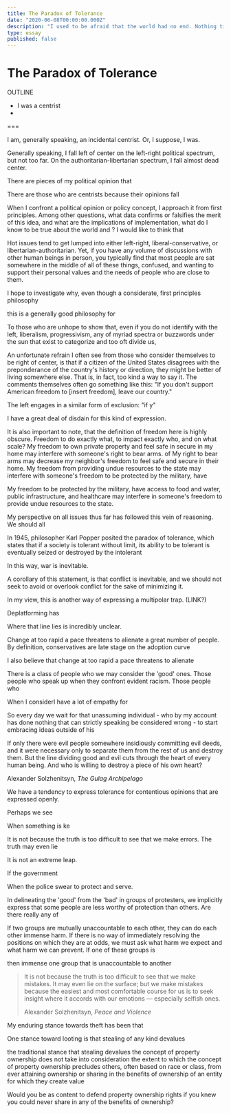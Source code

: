 ```yaml
---
title: The Paradox of Tolerance
date: "2020-06-08T00:00:00.000Z"
description: "I used to be afraid that the world had no end. Nothing tidy to wrap everything up. No closure."
type: essay
published: false
---
```


# The Paradox of Tolerance



OUTLINE

- I was a centrist
- 



===

I am, generally speaking, an incidental centrist. Or, I suppose, I was.



Generally speaking, I fall left of center on the left-right political spectrum, but not too far. On the authoritarian-libertarian spectrum, I fall almost dead center.

There are pieces of my political opinion that 

There are those who are centrists because their opinions fall





When I confront a political opinion or policy concept, I approach it from first principles. Among other questions,  what data confirms or falsifies the merit of this idea, and what are the implications of implementation, what do I know to be true about the world and ? I would like to think that





Hot issues tend to get lumped into either left-right, liberal-conservative, or libertarian-authoritarian. Yet, if you have any volume of discussions with other human beings in person, you typically find that most people are sat somewhere in the middle of all of these things, confused, and wanting to support their personal values and the needs of people who are close to them.



I hope to investigate why, even though a considerate, first principles philosophy 

 this is a generally good philosophy for 

To those who are unhope to show that, even if you do not identify with the left, liberalism, progressivism, any of myriad spectra or buzzwords under the sun that exist to categorize and too oft divide us, 







An unfortunate refrain I often see from those who consider themselves to be right of center, is that if a citizen of the United States disagrees with the preponderance of the country's history or direction, they  might be better of living somewhere else. That is, in fact, too kind a way to say it. The comments themselves often go something like this: "If you don't support American freedom to [insert freedom], leave our country."

The left engages in a similar form of exclusion: "if y"

I have a great deal of disdain for this kind of expression.



It is also important to note, that the definition of freedom here is highly obscure. Freedom to do exactly what, to impact exactly who, and on what scale? My freedom to own private property and feel safe in secure in my home may interfere with someone's right to bear arms. of My right to bear arms may decrease my neighbor's freedom to feel safe and secure in their home. My freedom from providing undue resources to the state may interfere with someone's freedom to be protected by the military, have

My freedom to be protected by the military, have access to food and water, public infrastructure, and healthcare may interfere in someone's freedom to provide undue resources to the state.



My perspective on all issues thus far has followed this vein of reasoning. We should all





In 1945, philosopher Karl Popper posited the paradox of tolerance, which states that if a society is tolerant without limit, its ability to be tolerant is eventually seized or destroyed by the intolerant

In this way, war is inevitable.

A corollary of this statement, is that conflict is inevitable, and we should not seek to avoid or overlook conflict for the sake of minimizing it.



In my view, this is another way of expressing a multipolar trap. (LINK?)





Deplatforming has 



Where that line lies is incredibly unclear.





Change at too rapid a pace threatens to alienate a great number of people. By definition, conservatives are late stage on the adoption curve

I also believe that change at too rapid a pace threatens to alienate 

There is a class of people who we may consider the 'good' ones. Those people who speak up when they confront evident racism. Those people who 

When I considerI have a lot of empathy for 

So every day we wait for that unassuming individual - who by my account has done nothing that can strictly speaking be considered wrong - to start embracing ideas outside of his 







If only there were evil people somewhere insidiously committing evil deeds, and it were necessary only to separate them from the rest of us and destroy them. But the line dividing good and evil cuts through the heart of every human being. And who is willing to destroy a piece of his own heart?

Alexander Solzhenitsyn, _The Gulag Archipelago_



We have a tendency to express tolerance for contentious opinions that are expressed openly.

Perhaps we see 



When something is ke







It is not because the truth is too difficult to see that we make errors. The truth may even lie 



It is not an extreme leap.

If the government 





When the police swear to protect and serve.





In delineating the 'good' from the 'bad' in groups of protesters, we implicitly express that some people are less worthy of protection than others. Are there really any of 



If two groups are mutually unaccountable to each other, they can do each other immense harm. If there is no way of immediately resolving the positions on which they are at odds, we must ask what harm we expect and what harm we can prevent. If one of these groups is 

then immense one group that is unaccountable to another





>It is not because the truth is too difficult to see that we make mistakes. It may even lie on the surface; but we make mistakes because the easiest and most comfortable course for us is to seek insight where it accords with our emotions — especially selfish ones.
>
>Alexander Solzhenitsyn, _Peace and Violence_





My enduring stance towards theft has been that

One stance toward looting is that stealing of any kind devalues



the traditional stance that stealing devalues the concept of property ownership does not take into consideration the extent to which the concept of property ownership precludes others, often based on race or class, from ever attaining ownership or sharing in the benefits of ownership of an entity for which they create value

Would you be as content to defend property ownership rights if you knew you could never share in any of the benefits of ownership?





